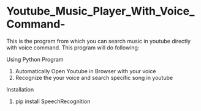 # Youtube_Music_Player_With_Voice_Command-
This is the program from which you can search music in youtube directly with voice command. This program will do following:

Using Python Program
1. Automatically Open Youtube in Browser with your voice 
2. Recognize the your voice and search specific song in youtube

Installation
1. pip install SpeechRecognition
